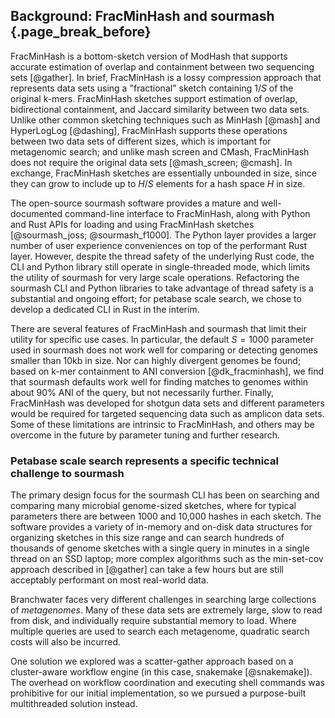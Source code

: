 ## Background: FracMinHash and sourmash {.page_break_before}

FracMinHash is a bottom-sketch version of ModHash that supports
accurate estimation of overlap and containment between two sequencing
sets [@gather]. In brief, FracMinHash is a lossy compression approach
that represents data sets using a "fractional" sketch containing $1/S$
of the original k-mers.  FracMinHash sketches support estimation of
overlap, bidirectional containment, and Jaccard similarity between two
data sets. Unlike other common sketching techniques such as MinHash
[@mash] and HyperLogLog [@dashing], FracMinHash supports these
operations between two data sets of different sizes, which is
important for metagenomic search; and unlike mash screen and CMash,
FracMinHash does not require the original data sets
[@mash_screen; @cmash].  In exchange, FracMinHash sketches are
essentially unbounded in size, since they can grow to
include up to $H/S$ elements for a hash space $H$ in size.

The open-source sourmash software provides a mature and
well-documented command-line interface to FracMinHash, along with
Python and Rust APIs for loading and using FracMinHash sketches
[@sourmash_joss; @sourmash_f1000]. The Python layer provides a larger
number of user experience conveniences on top of the performant Rust
layer. However, despite the thread safety of the underlying Rust code,
the CLI and Python library still operate in single-threaded mode,
which limits the utility of sourmash for very large scale
operations. Refactoring the sourmash CLI and Python libraries to take
advantage of thread safety is a substantial and ongoing effort; for
petabase scale search, we chose to develop a dedicated CLI in Rust in
the interim.

There are several features of FracMinHash and sourmash that limit
their utility for specific use cases. In particular, the default
$S=1000$ parameter used in sourmash does not work well for comparing or
detecting genomes smaller than 10kb in size. Nor can highly divergent genomes
be found; based on k-mer containment to ANI conversion
[@dk_fracminhash], we find that sourmash defaults work well for
finding matches to genomes within about 90% ANI of the query, but not
necessarily further. Finally, FracMinHash was developed for shotgun
data sets and different parameters would be required for targeted
sequencing data such as amplicon data sets.  Some of these limitations
are intrinsic to FracMinHash, and others may be overcome in the future
by parameter tuning and further research.

### Petabase scale search represents a specific technical challenge to sourmash

The primary design focus for the sourmash CLI has been on searching
and comparing many microbial genome-sized sketches, where for
typical parameters there are between 1000 and 10,000 hashes in each sketch. The
software provides a variety of in-memory and on-disk data structures
for organizing sketches in this size range and can search hundreds of
thousands of genome sketches with a single query in minutes in a
single thread on an SSD laptop; more complex algorithms such as the
min-set-cov approach described in [@gather] can take a few hours but are still
acceptably performant on most real-world data.

Branchwater faces very different challenges in searching large
collections of *metagenomes*. Many of these data sets are extremely
large, slow to read from disk, and individually require substantial
memory to load.  Where multiple queries are used to search each
metagenome, quadratic search costs will also be incurred.

One solution we explored was a scatter-gather approach based on
a cluster-aware workflow engine (in this case, snakemake
[@snakemake]). The overhead on workflow coordination and executing
shell commands was prohibitive for our initial implementation, so we
pursued a purpose-built multithreaded solution instead.
